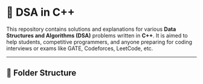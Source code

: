# 🧠 DSA in C++

This repository contains solutions and explanations for various **Data Structures and Algorithms (DSA)** problems written in **C++**. It is aimed to help students, competitive programmers, and anyone preparing for coding interviews or exams like GATE, Codeforces, LeetCode, etc.

---

## 📁 Folder Structure
